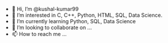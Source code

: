 - 👋 Hi, I’m @kushal-kumar99
- 👀 I’m interested in C, C++, Python, HTML, SQL, Data Science.
- 🌱 I’m currently learning Python, SQL, Data Science
- 💞️ I’m looking to collaborate on ...
- 📫 How to reach me ...

<!---
kushal-kumar99/kushal-kumar99 is a ✨ special ✨ repository because its `README.md` (this file) appears on your GitHub profile.
You can click the Preview link to take a look at your changes.
--->
